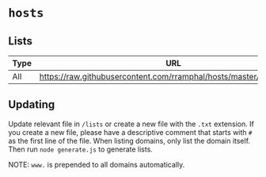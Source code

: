 # `hosts`

## Lists

Type | URL
---- | ---
All  | https://raw.githubusercontent.com/rramphal/hosts/master/lists/blacklist

## Updating

Update relevant file in `/lists` or create a new file with the `.txt` extension.
If you create a new file, please have a descriptive comment that starts with `#` as the first line of the file.
When listing domains, only list the domain itself.
Then run `node generate.js` to generate lists.

NOTE: `www.` is prepended to all domains automatically.
